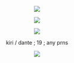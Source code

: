

<p align="center">
  <img src="https://files.catbox.moe/lc3veq.png"> </p>
<p align="center"><img src="https://i.ibb.co/WxKkKD0/New-Project-ezgif-com-resize.gif">

</p>

<p align="center"> <img src=https://i.ibb.co/Q9DgKP8/messagif-ezgif-com-crop.gif> </p>

<p align="center"> kiri / dante ; 19 ; any prns </p>
  <p align="center"><img src="https://files.catbox.moe/stnx3k.png"></p>
